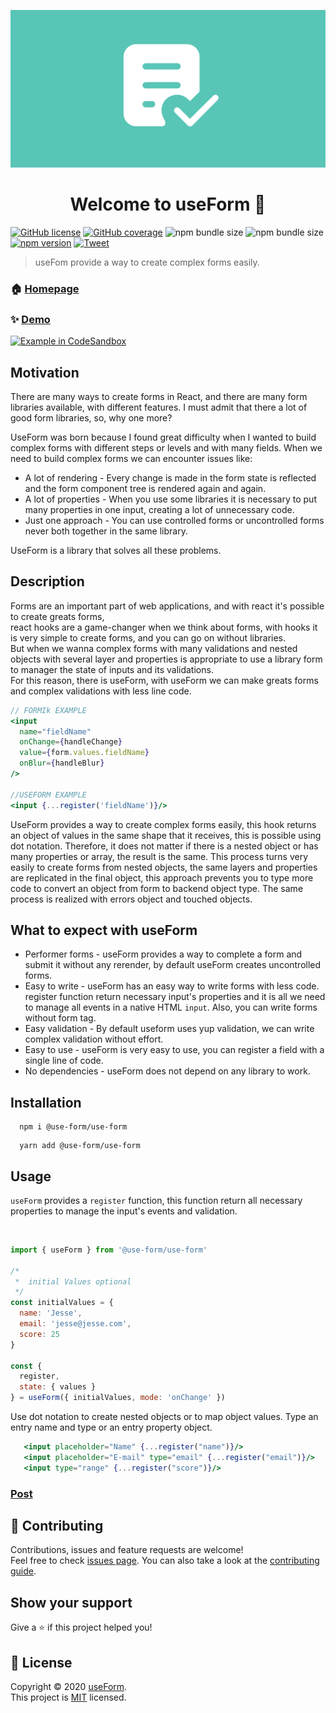 ![Logo](img/logo3.png)

<h1 align="center">Welcome to useForm 👋</h1>

[![GitHub license](https://img.shields.io/badge/License-mit-green)](https://github.com/Jucian0/useform/blob/master/LICENSE) [![GitHub coverage](https://img.shields.io/badge/coverage-96.8%25-brightgreen)](https://github.com/use-form/use-form/tree/master/test) ![npm bundle size](https://img.shields.io/bundlephobia/min/@use-form/use-form) ![npm bundle size](https://img.shields.io/bundlephobia/minzip/@use-form/use-form) [![npm version](https://img.shields.io/badge/npm-v1.0-ff69b4)](https://www.npmjs.com/package/@use-form/use-form) [![Tweet](https://img.shields.io/twitter/url/http/shields.io.svg?style=social)](https://twitter.com/intent/tweet?text=React+hook+for+forms+and+validations&url=https://github.com/use-form/use-form&hashtags=reactjs,hook,javascript,forms)

> useFom provide a way to create complex forms easily.

### 🏠 [Homepage](https://useform.org)

### ✨ [Demo](https://codesandbox.io/s/useform-2u2ju)

<a href="https://codesandbox.io/s/useform-2u2ju">
  <img width="150" alt="Example in CodeSandbox" src="https://codesandbox.io/static/img/play-codesandbox.svg">
</a>

## Motivation

There are many ways to create forms in React, and there are many form libraries available, with different features. I must admit that there a lot of good form libraries,
so, why one more?

UseForm was born because I found great difficulty when I wanted to build complex forms with different steps or levels and with many fields.
When we need to build complex forms we can encounter issues like:

- A lot of rendering - Every change is made in the form state is reflected and the form component tree is rendered again and again.
- A lot of properties - When you use some libraries it is necessary to put many properties in one input, creating a lot of unnecessary code.
- Just one approach - You can use controlled forms or uncontrolled forms never both together in the same library.

UseForm is a library that solves all these problems.

## Description

Forms are an important part of web applications, and with react it's possible to create greats forms,  
react hooks are a game-changer when we think about forms, with hooks it is very simple to create forms, and you can go on without libraries.  
But when we wanna complex forms with many validations and nested objects with several layer and properties is appropriate to use a library form to manager the state of inputs and its validations.  
For this reason, there is useForm, with useForm we can make greats forms and complex validations with less line code.

```jsx
// FORMIk EXAMPLE
<input
  name="fieldName"
  onChange={handleChange}
  value={form.values.fieldName}
  onBlur={handleBlur}
/>

//USEFORM EXAMPLE
<input {...register('fieldName')}/>
```

UseForm provides a way to create complex forms easily, this hook returns an object of values ​​in the same shape that it receives, this is possible using dot notation. Therefore,
it does not matter if there is a nested object or has many properties or array,
the result is the same. This process turns very easily to create forms from nested objects,
the same layers and properties are replicated in the final object,
this approach prevents you to type more code to convert an object from form to backend object type. The same process is realized with errors object and touched objects.

## What to expect with useForm

- Performer forms - useForm provides a way to complete a form and submit it without any rerender, by default useForm creates uncontrolled forms.
- Easy to write - useForm has an easy way to write forms with less code.
  register function return necessary input's properties and it is all we need to manage all events in a native HTML `input`. Also, you can write forms without form tag.
- Easy validation - By default useform uses yup validation, we can write complex validation without effort.
- Easy to use - useForm is very easy to use, you can register a field with a single line of code.
- No dependencies - useForm does not depend on any library to work.

## Installation

```
  npm i @use-form/use-form
```

```
  yarn add @use-form/use-form
```

## Usage

`useForm` provides a `register` function, this function return all necessary properties to manage the input's events and validation.

<QuickStartDemo />
<br />

```javascript
import { useForm } from '@use-form/use-form'

/*
 *  initial Values optional
 */
const initialValues = {
  name: 'Jesse',
  email: 'jesse@jesse.com',
  score: 25
}

const {
  register,
  state: { values }
} = useForm({ initialValues, mode: 'onChange' })
```

Use dot notation to create nested objects or to map object values. Type an entry name and type or an entry property object.

```jsx
   <input placeholder="Name" {...register("name")}/>
   <input placeholder="E-mail" type="email" {...register("email")}/>
   <input type="range" {...register("score")}/>
```

### [Post](https://dev.to/jucian0/building-forms-with-useform-1cna)

## 🤝 Contributing

Contributions, issues and feature requests are welcome!<br />Feel free to check [issues page](https://github.com/use-form/use-form/issues). You can also take a look at the [contributing guide](https://github.com/Jucian0/use-form/blob/main/CONTRIBUTING.md).

## Show your support

Give a ⭐️ if this project helped you!

## 📝 License

Copyright © 2020 [useForm](https://github.com/use-form).<br />
This project is [MIT](https://github.com/use-form/use-form/blob/53debd6986650f76561795f2069d6eebc5db6c65/LICENSE) licensed.
